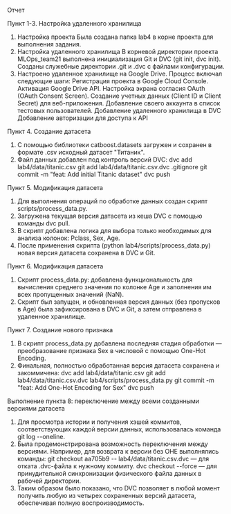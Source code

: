 Отчет

Пункт 1-3. Настройка удаленного хранилища
  1. Настройка проекта
     Была создана папка lab4 в корне проекта для выполнения задания.
  2. Настройка удаленного хранилища
     В корневой директории проекта MLOps_team21 выполнена инициализация Git и DVC (git init, dvc init). Созданы служебные директории .git и .dvc с файлами конфигурации.
  3. Настроено удаленное хранилище на Google Drive. Процесс включал следующие шаги:
     Регистрация проекта в Google Cloud Console.
     Активация Google Drive API.
     Настройка экрана согласия OAuth (OAuth Consent Screen).
     Создание учетных данных (Client ID и Client Secret) для веб-приложения.
     Добавление своего аккаунта в список тестовых пользователей.
     Добавление удаленного хранилища в DVC
     Добавление авторизации для доступа к API

Пункт 4. Создание датасета
  1. С помощью библиотеки catboost.datasets загружен и сохранен в формате .csv исходный датасет "Титаник".
  2. Файл данных добавлен под контроль версий DVC:
     dvc add lab4/data/titanic.csv
     git add lab4/data/titanic.csv.dvc .gitignore
     git commit -m "feat: Add initial Titanic dataset"
     dvc push

Пункт 5. Модификация датасета
  1. Для выполнения операций по обработке данных создан скрипт scripts/process_data.py.
  2. Загружена текущая версия датасета из кеша DVC с помощью команды dvc pull.
  3. В скрипт добавлена логика для выбора только необходимых для анализа колонок: Pclass, Sex, Age.
  4. После применения скрипта (python lab4/scripts/process_data.py) новая версия датасета сохранена в DVC и Git.

Пункт 6. Модификация датасета
  1. Скрипт process_data.py: добавлена функциональность для вычисления среднего значения по колонке Age и заполнения им всех пропущенных значений (NaN).
  2. Скрипт был запущен, и обновленная версия данных (без пропусков в Age) была зафиксирована в DVC и Git, а затем отправлена в удаленное хранилище.

Пункт 7. Создание нового признака
  1. В скрипт process_data.py добавлена последняя стадия обработки — преобразование признака Sex в числовой с помощью One-Hot Encoding.
  2. Финальная, полностью обработанная версия датасета сохранена и закоммичена:
     dvc add lab4/data/titanic.csv
     git add lab4/data/titanic.csv.dvc lab4/scripts/process_data.py
     git commit -m "feat: Add One-Hot Encoding for Sex"
     dvc push

Выполнение пункта 8: переключение между всеми созданными версиями датасета
  1. Для просмотра истории и получения хэшей коммитов, соответствующих каждой версии данных, использовалась команда git log --oneline.
  2. Была продемонстрирована возможность переключения между версиями. Например, для возврата к версии без OHE выполнялись команды:
     git checkout aa705b9 -- lab4/data/titanic.csv.dvc — для отката .dvc-файла к нужному коммиту.
     dvc checkout --force — для принудительной синхронизации физического файла данных в рабочей директории.
  3. Таким образом было показано, что DVC позволяет в любой момент получить любую из четырех сохраненных версий датасета, обеспечивая полную воспроизводимость.
